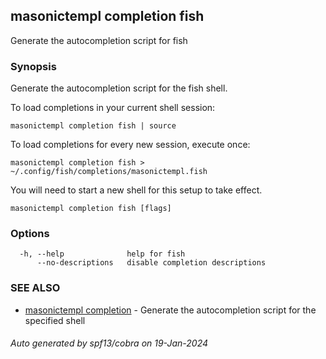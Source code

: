 ## masonictempl completion fish

Generate the autocompletion script for fish

### Synopsis

Generate the autocompletion script for the fish shell.

To load completions in your current shell session:

	masonictempl completion fish | source

To load completions for every new session, execute once:

	masonictempl completion fish > ~/.config/fish/completions/masonictempl.fish

You will need to start a new shell for this setup to take effect.


```
masonictempl completion fish [flags]
```

### Options

```
  -h, --help              help for fish
      --no-descriptions   disable completion descriptions
```

### SEE ALSO

* [masonictempl completion](masonictempl_completion.md)	 - Generate the autocompletion script for the specified shell

###### Auto generated by spf13/cobra on 19-Jan-2024
